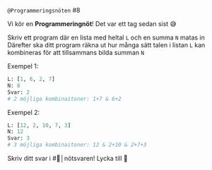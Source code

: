 `@Programmeringsnöten` #8

Vi kör en **Programmeringnöt**! Det var ett tag sedan sist 😅

Skriv ett program där en lista med heltal `L` och en summa `N` matas in
Därefter ska ditt program räkna ut hur många sätt talen i listan `L` kan kombineras för att tillsammans bilda summan `N`

Exempel 1:

```py
L: [1, 6, 2, 7]
N: 8
Svar: 2
# 2 möjliga kombinaitoner: 1+7 & 6+2
```

Exempel 2:

```py
L: [12, 2, 10, 7, 3]
N: 12
Svar: 3
# 3 möjliga kombinaitoner: 12 & 2+10 & 2+7+3
```

Skriv ditt svar i #🌰│nötsvaren!
Lycka till 🌟
